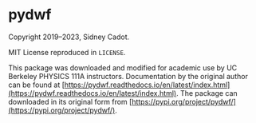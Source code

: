 # pydwf

Copyright 2019–2023, Sidney Cadot.

MIT License reproduced in `LICENSE`.

This package was downloaded and modified for academic use by UC Berkeley PHYSICS 111A instructors.
Documentation by the original author can be found at
[https://pydwf.readthedocs.io/en/latest/index.html](https://pydwf.readthedocs.io/en/latest/index.html).
The package can downloaded in its original form from
[https://pypi.org/project/pydwf/](https://pypi.org/project/pydwf/).
